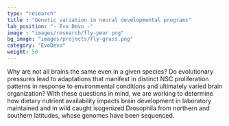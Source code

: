 ```yaml
---
type: "research"
title : "Genetic variation in neural developmental programs"
lab_position: "- Evo Devo -"
image : "images/research/fly-pear.png"
bg_image: "images/projects/fly-grass.png"
category: "EvoDevo"
weight: 50
---
```

Why are not all brains the same even in a given species? Do evolutionary pressures lead to adaptations that manifest in distinct NSC proliferation patterns in response to environmental conditions and ultimately varied brain organization? With these questions in mind, we are working to determine how dietary nutrient availability impacts brain development in laboratory maintained and in wild caught isogenized Drosophila from northern and southern latitudes, whose genomes have been sequenced.
